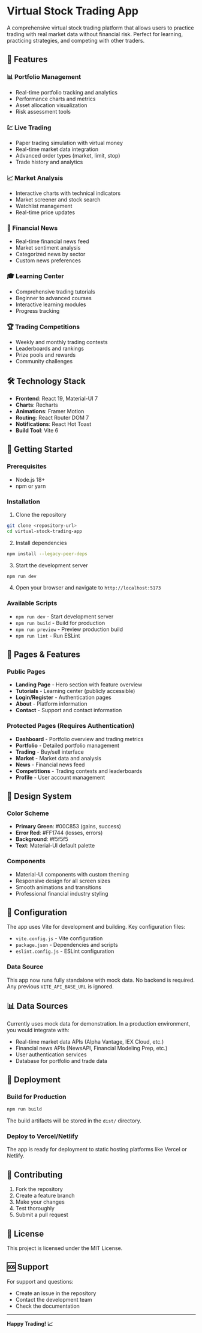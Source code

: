 # Virtual Stock Trading App

A comprehensive virtual stock trading platform that allows users to practice trading with real market data without financial risk. Perfect for learning, practicing strategies, and competing with other traders.

## 🚀 Features

### 📊 Portfolio Management
- Real-time portfolio tracking and analytics
- Performance charts and metrics
- Asset allocation visualization
- Risk assessment tools

### 💹 Live Trading
- Paper trading simulation with virtual money
- Real-time market data integration
- Advanced order types (market, limit, stop)
- Trade history and analytics

### 📈 Market Analysis
- Interactive charts with technical indicators
- Market screener and stock search
- Watchlist management
- Real-time price updates

### 📰 Financial News
- Real-time financial news feed
- Market sentiment analysis
- Categorized news by sector
- Custom news preferences

### 🎓 Learning Center
- Comprehensive trading tutorials
- Beginner to advanced courses
- Interactive learning modules
- Progress tracking

### 🏆 Trading Competitions
- Weekly and monthly trading contests
- Leaderboards and rankings
- Prize pools and rewards
- Community challenges

## 🛠️ Technology Stack

- **Frontend**: React 19, Material-UI 7
- **Charts**: Recharts
- **Animations**: Framer Motion
- **Routing**: React Router DOM 7
- **Notifications**: React Hot Toast
- **Build Tool**: Vite 6

## 🚀 Getting Started

### Prerequisites
- Node.js 18+ 
- npm or yarn

### Installation

1. Clone the repository
```bash
git clone <repository-url>
cd virtual-stock-trading-app
```

2. Install dependencies
```bash
npm install --legacy-peer-deps
```

3. Start the development server
```bash
npm run dev
```

4. Open your browser and navigate to `http://localhost:5173`

### Available Scripts

- `npm run dev` - Start development server
- `npm run build` - Build for production
- `npm run preview` - Preview production build
- `npm run lint` - Run ESLint

## 📱 Pages & Features

### Public Pages
- **Landing Page** - Hero section with feature overview
- **Tutorials** - Learning center (publicly accessible)
- **Login/Register** - Authentication pages
- **About** - Platform information
- **Contact** - Support and contact information

### Protected Pages (Requires Authentication)
- **Dashboard** - Portfolio overview and trading metrics
- **Portfolio** - Detailed portfolio management
- **Trading** - Buy/sell interface
- **Market** - Market data and analysis
- **News** - Financial news feed
- **Competitions** - Trading contests and leaderboards
- **Profile** - User account management

## 🎨 Design System

### Color Scheme
- **Primary Green**: #00C853 (gains, success)
- **Error Red**: #FF1744 (losses, errors)
- **Background**: #f5f5f5
- **Text**: Material-UI default palette

### Components
- Material-UI components with custom theming
- Responsive design for all screen sizes
- Smooth animations and transitions
- Professional financial industry styling

## 🔧 Configuration

The app uses Vite for development and building. Key configuration files:

- `vite.config.js` - Vite configuration
- `package.json` - Dependencies and scripts
- `eslint.config.js` - ESLint configuration

### Data Source

This app now runs fully standalone with mock data. No backend is required. Any previous `VITE_API_BASE_URL` is ignored.

## 📊 Data Sources

Currently uses mock data for demonstration. In a production environment, you would integrate with:

- Real-time market data APIs (Alpha Vantage, IEX Cloud, etc.)
- Financial news APIs (NewsAPI, Financial Modeling Prep, etc.)
- User authentication services
- Database for portfolio and trade data

## 🚀 Deployment

### Build for Production
```bash
npm run build
```

The build artifacts will be stored in the `dist/` directory.

### Deploy to Vercel/Netlify
The app is ready for deployment to static hosting platforms like Vercel or Netlify.

## 🤝 Contributing

1. Fork the repository
2. Create a feature branch
3. Make your changes
4. Test thoroughly
5. Submit a pull request

## 📄 License

This project is licensed under the MIT License.

## 🆘 Support

For support and questions:
- Create an issue in the repository
- Contact the development team
- Check the documentation

---

**Happy Trading! 📈**